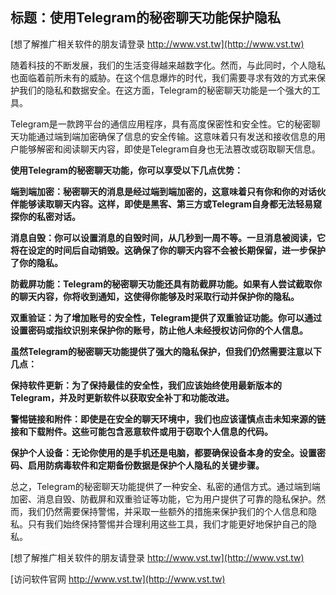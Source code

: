 ## **标题：使用Telegram的秘密聊天功能保护隐私**

[想了解推广相关软件的朋友请登录 http://www.vst.tw](http://www.vst.tw)

随着科技的不断发展，我们的生活变得越来越数字化。然而，与此同时，个人隐私也面临着前所未有的威胁。在这个信息爆炸的时代，我们需要寻求有效的方式来保护我们的隐私和数据安全。在这方面，Telegram的秘密聊天功能是一个强大的工具。

Telegram是一款跨平台的通信应用程序，具有高度保密性和安全性。它的秘密聊天功能通过端到端加密确保了信息的安全传输。这意味着只有发送和接收信息的用户能够解密和阅读聊天内容，即使是Telegram自身也无法篡改或窃取聊天信息。

**使用Telegram的秘密聊天功能，你可以享受以下几点优势：**

**端到端加密：秘密聊天的消息是经过端到端加密的，这意味着只有你和你的对话伙伴能够读取聊天内容。这样，即使是黑客、第三方或Telegram自身都无法轻易窥探你的私密对话。**

**消息自毁：你可以设置消息的自毁时间，从几秒到一周不等。一旦消息被阅读，它将在设定的时间后自动销毁。这确保了你的聊天内容不会被长期保留，进一步保护了你的隐私。**

**防截屏功能：Telegram的秘密聊天功能还具有防截屏功能。如果有人尝试截取你的聊天内容，你将收到通知，这使得你能够及时采取行动并保护你的隐私。**

**双重验证：为了增加账号的安全性，Telegram提供了双重验证功能。你可以通过设置密码或指纹识别来保护你的账号，防止他人未经授权访问你的个人信息。**

**虽然Telegram的秘密聊天功能提供了强大的隐私保护，但我们仍然需要注意以下几点：**

**保持软件更新：为了保持最佳的安全性，我们应该始终使用最新版本的Telegram，并及时更新软件以获取安全补丁和功能改进。**

**警惕链接和附件：即使是在安全的聊天环境中，我们也应该谨慎点击未知来源的链接和下载附件。这些可能包含恶意软件或用于窃取个人信息的代码。**

**保护个人设备：无论你使用的是手机还是电脑，都要确保设备本身的安全。设置密码、启用防病毒软件和定期备份数据是保护个人隐私的关键步骤。**

总之，Telegram的秘密聊天功能提供了一种安全、私密的通信方式。通过端到端加密、消息自毁、防截屏和双重验证等功能，它为用户提供了可靠的隐私保护。然而，我们仍然需要保持警惕，并采取一些额外的措施来保护我们的个人信息和隐私。只有我们始终保持警惕并合理利用这些工具，我们才能更好地保护自己的隐私。

[想了解推广相关软件的朋友请登录 http://www.vst.tw](http://www.vst.tw)


[访问软件官网 http://www.vst.tw](http://www.vst.tw)
